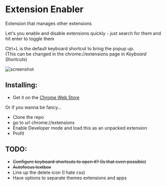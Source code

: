 # Extension Enabler

Extension that manages other extensions

Let's you enable and disable extensions quickly - just search for them and hit enter to toggle them

Ctrl+L is the default keyboard shortcut to bring the popup up.  
(This can be changed in the chrome://extensions page in _Keyboard Shortcuts_) 


![screenshot](https://user-images.githubusercontent.com/8367212/41513080-f82845fa-728d-11e8-8391-65d2cb978173.gif)
## Installing:
* Get it on the [Chrome Web Store](https://chrome.google.com/webstore/detail/extension-manager/baamgahfpefickjomejmemkejkeglaek)  

Or if you wanna be fancy...

* Clone the repo
* go to url chrome://extensions
* Enable Developer mode and load this as an unpacked extension
* Profit


## TODO:
* ~~Configure keyboard shortcuts to open it? (Is that even possible)~~
* ~~Autofocus textbox~~
* Line up the delete icon (I hate css)
* Have options to separate themes extensions and apps
